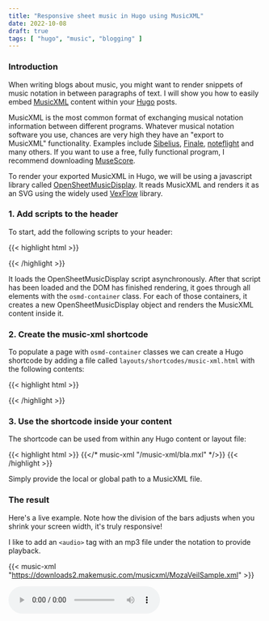 ```yaml
---
title: "Responsive sheet music in Hugo using MusicXML"
date: 2022-10-08
draft: true
tags: [ "hugo", "music", "blogging" ]
---
```


### Introduction

When writing blogs about music, you might want to render snippets of music notation in between paragraphs of text.
I will show you how to easily embed [MusicXML](https://www.musicxml.com/) content within your [Hugo](https://gohugo.io/) posts.

MusicXML is the most common format of exchanging musical notation information between different programs.
Whatever musical notation software you use, chances are very high they have an "export to MusicXML" functionality.
Examples include [Sibelius](https://www.avid.com/sibelius), [Finale](https://www.finalemusic.com/), [noteflight](https://www.noteflight.com/) and many others.
If you want to use a free, fully functional program, I recommend downloading [MuseScore](https://musescore.org/).

To render your exported MusicXML in Hugo,
we will be using a javascript library called [OpenSheetMusicDisplay](https://opensheetmusicdisplay.org/). 
It reads MusicXML and renders it as an SVG using the widely used [VexFlow](https://www.vexflow.com/) library.

### 1. Add scripts to the header

To start, add the following scripts to your header:

{{< highlight html >}}
<script id="osmd-script" async src="https://cdn.jsdelivr.net/npm/opensheetmusicdisplay@1.5.7/build/opensheetmusicdisplay.min.js"></script>
<script>
  // Wait for the DOM to completely load.
  document.addEventListener('DOMContentLoaded', function () {
    // Wait for the async osmd script to load.
    document.getElementById('osmd-script').addEventListener('load', function () {
      // Iterate through all elements with class 'osmd-container'.
      document.querySelectorAll('.osmd-container').forEach(function (container) {
        // Create an OpenSheetMusicDisplay object for the container.
        var osmd = new opensheetmusicdisplay.OpenSheetMusicDisplay(container, {
          // Use minimal spacing and hide the title and instrument names.
          drawingParameters: 'compacttight'
        })

        // Load the MusicXML file.
        osmd.load(container.dataset.musicXmlSrc)
          .then(function () {
            // Render the notation inside the container.
            osmd.render()
          })
      })
    })
  })
</script>
{{< /highlight >}}

It loads the OpenSheetMusicDisplay script asynchronously.
After that script has been loaded and the DOM has finished rendering, it goes through all elements with the `osmd-container` class.
For each of those containers, it creates a new OpenSheetMusicDisplay object and renders the MusicXML content inside it.

### 2. Create the music-xml shortcode

To populate a page with `osmd-container` classes we can create a Hugo shortcode by adding a file called
`layouts/shortcodes/music-xml.html` with the following contents:

{{< highlight html >}}
<div class="osmd-container" data-music-xml-src="{{ .Get 0 }}"></div>
{{< /highlight >}}

### 3. Use the shortcode inside your content

The shortcode can be used from within any Hugo content or layout file:

{{< highlight html >}}
{{</* music-xml "/music-xml/bla.mxl" */>}}
{{< /highlight >}}

Simply provide the local or global path to a MusicXML file.

### The result

Here's a live example.
Note how the division of the bars adjusts when you shrink your screen width, it's truly responsive!

I like to add an `<audio>` tag with an mp3 file under the notation to provide playback.

{{< music-xml "https://downloads2.makemusic.com/musicxml/MozaVeilSample.xml" >}}

<audio controls>
    <source src="/music-xml/bla.mp3" type="audio/mpeg">
</audio>